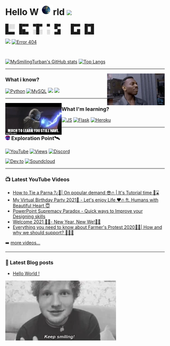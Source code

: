 # Hello W<img src="/gifs/EarthGIF.gif" width="45px">rld <img src="https://raw.githubusercontent.com/MartinHeinz/MartinHeinz/master/wave.gif" width="30px"> 


█░░ █▀▀ ▀█▀ ▀ █▀   █▀▀ █▀█<br>
█▄▄ ██▄ ░█░ ░ ▄█   █▄█ █▄█

[<img src='https://c.tenor.com/hBIzH44sjrkAAAAj/trouble-naughty.gif' width="60px">]() [![](https://img.shields.io/badge/Error404-Brain%20not%20found%20🧠-informational?style=plastic&logo=appveyor&logoColor=white&color=brightgreen 'Error 404')](https://mysmilingturban.github.io/index.html)

<br/>

[![MySmilingTurban's GitHub stats](https://github-readme-stats.vercel.app/api?username=MySmilingTurban&hide_border=true&show_icons=true&theme=vision-friendly-dark)]()
[![Top Langs](https://github-readme-stats.vercel.app/api/top-langs/?username=MySmilingTurban&hide_border=true&show_icons=true&theme=vision-friendly-dark)]()

---
<img src='/gifs/think.gif' align='right' height='100'>

### What i know?

[![Python](https://img.shields.io/badge/Python-14354C?style=for-the-badge&logo=python&logoColor=white)]()
[![MySQL](https://img.shields.io/badge/MySQL-00000F?style=for-the-badge&logo=mysql&logoColor=white)]()
[![](https://img.shields.io/badge/HTML5-E34F26?style=for-the-badge&logo=html5&logoColor=white)]()
[![](https://img.shields.io/badge/CSS3-1572B6?style=for-the-badge&logo=css3&logoColor=white)]()

---
<img src='/gifs/learn.gif' align='left' height='100'>

### What I'm learning?

[![JS](https://img.shields.io/badge/JavaScript-F7DF1E?style=for-the-badge&logo=javascript&logoColor=black)]()
[![Flask](https://img.shields.io/badge/Flask-000000?style=for-the-badge&logo=flask&logoColor=white)]()
[![Heroku](https://img.shields.io/badge/Heroku-430098?style=for-the-badge&logo=heroku&logoColor=white)]()


---

### <img src='/Eyes.svg' width='15'> Exploration Point🛰

[![YouTube](https://img.shields.io/youtube/channel/subscribers/UCLOFtfd3WgqudTGxQn0AQEg?color=red&logo=youtube&style=for-the-badge&labelColor=d60202)](https://www.youtube.com/c/GurmeharSinghKhalsa)
[![Views](https://img.shields.io/youtube/channel/views/UCLOFtfd3WgqudTGxQn0AQEg?color=blue&label=View%20count&logo=youtube&style=for-the-badge&labelColor=0b689d)](https://www.youtube.com/c/GurmeharSinghKhalsa)
[![Discord](https://img.shields.io/discord/770349380942692352?color=7289da&label=Discord&logo=discord&style=for-the-badge)](https://discord.gg/rx8qU7fCgk)

[![Dev.to](https://img.shields.io/badge/dev.to-0A0A0A?style=for-the-badge&logo=dev.to&logoColor=white)](https://dev.to/thesmilingsikh/)
[![Soundcloud](https://img.shields.io/badge/SoundCloud-FF3300?style=for-the-badge&logo=soundcloud&logoColor=white)](https://soundcloud.com/blissfulkirtan)

---

### 📺 Latest YouTube Videos

<!-- YOUTUBE:START -->
- [How to Tie a Parna ?¿🤔| On popular demand 😎🔥 | It's Tutorial time 🧐⌛](https://www.youtube.com/watch?v=u2Zt3UHD_jI)
- [My Virtual Birthday Party 2021🎉 - Let's enjoy Life ❤️🔥 ft. Humans with Beautiful Heart 😇](https://www.youtube.com/watch?v=6M6jXYKWSMM)
- [PowerPoint Supremacy Paradox - Quick ways to Improve your Designing skills](https://www.youtube.com/watch?v=ScVhdjE5quw)
- [Welcome 2021 🎉🔥- New Year, New We!💪🏽](https://www.youtube.com/watch?v=FUXiyo1xen8)
- [Everything you need to know about Farmer's Protest 2020✊🏽| How and why we should support? 🌾🙏🏽](https://www.youtube.com/watch?v=jiz-cVpubwE)
<!-- YOUTUBE:END -->

➡️ [more videos...](https://youtube.com/GurmeharSinghKhalsa)

---

### 📕 Latest Blog posts
<!-- BLOG-POST-LIST:START -->
- [Hello World !](https://dev.to/thesmilingsikh/hello-world-28ph)
<!-- BLOG-POST-LIST:END -->

<img src='/gifs/keepsmiling.gif' width='350'>
